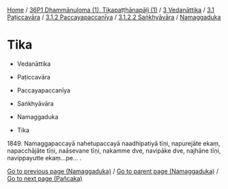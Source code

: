 
[Home](/) / [36P1 Dhammānuloma (1), Tikapaṭṭhānapāḷi (1)](../../../../...md) / [3 Vedanāttika](../../../...md) / [3.1 Paṭiccavāra](../../...md) / [3.1.2 Paccayapaccanīya](../...md) / [3.1.2.2 Saṅkhyāvāra](...md) / [Namaggaduka](../36P1/3/3.1/3.1.2/3.1.2.2/Namaggaduka.md)

# Tika

* Vedanāttika

* Paṭiccavāra

* Paccayapaccanīya

* Saṅkhyāvāra

* Namaggaduka

* Tika

1849\. Namaggapaccayā nahetupaccayā naadhipatiyā tīṇi, napurejāte ekaṃ, napacchājāte tīṇi, naāsevane tīṇi, nakamme dve, navipāke dve, najhāne tīṇi, navippayutte ekaṃ…pe… .

[Go to previous page (Namaggaduka)](../36P1/3/3.1/3.1.2/3.1.2.2/Namaggaduka.md) / [Go to parent page (Namaggaduka)](../36P1/3/3.1/3.1.2/3.1.2.2/Namaggaduka.md) / [Go to next page (Pañcaka)](Pancaka.md)


